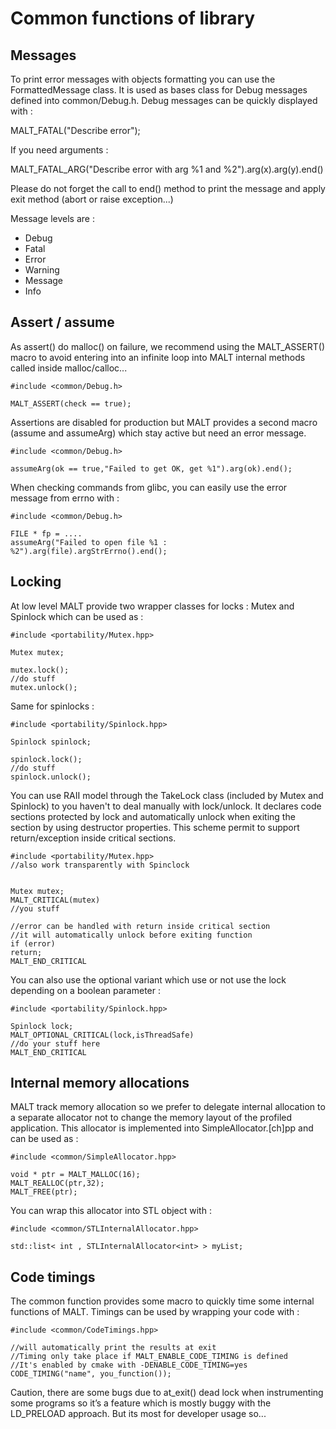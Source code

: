 Common functions of library
===========================

Messages
--------

To print error messages with objects formatting you can use the FormattedMessage class. It is used
as bases class for Debug messages defined into common/Debug.h. Debug messages can be quickly displayed
with :

 MALT_FATAL("Describe error");

If you need arguments :

 MALT_FATAL_ARG("Describe error with arg %1 and %2").arg(x).arg(y).end()

Please do not forget the call to end() method to print the message and apply exit method (abort or raise exception...)

Message levels are :

- Debug
- Fatal
- Error
- Warning
- Message
- Info

Assert / assume
---------------

As assert() do malloc() on failure, we recommend using the MALT\_ASSERT() macro to avoid entering into
an infinite loop into MALT internal methods called inside malloc/calloc...

	#include <common/Debug.h>
	
	MALT_ASSERT(check == true);

Assertions are disabled for production but MALT provides a second macro (assume and assumeArg) which
stay active but need an error message.

	#include <common/Debug.h>
	
	assumeArg(ok == true,"Failed to get OK, get %1").arg(ok).end();

When checking commands from glibc, you can easily use the error message from errno with :

	#include <common/Debug.h>
	
	FILE * fp = ....
	assumeArg("Failed to open file %1 : %2").arg(file).argStrErrno().end();

Locking
-------

At low level MALT provide two wrapper classes for locks : Mutex and Spinlock which can be used as :

	#include <portability/Mutex.hpp>
	
	Mutex mutex;
	
	mutex.lock();
	//do stuff
	mutex.unlock();

Same for spinlocks :

	#include <portability/Spinlock.hpp>
	
	Spinlock spinlock;
	
	spinlock.lock();
	//do stuff
	spinlock.unlock();

You can use RAII model through the TakeLock class (included by Mutex and Spinlock) to you
haven't to deal manually with lock/unlock. It declares code sections protected by lock
and automatically unlock when exiting the section by using destructor properties.
This scheme permit to support return/exception inside critical sections.

	#include <portability/Mutex.hpp>
	//also work transparently with Spinclock
	
	
	Mutex mutex;
	MALT_CRITICAL(mutex)
	//you stuff
	
	//error can be handled with return inside critical section
	//it will automatically unlock before exiting function
	if (error)
	return;
	MALT_END_CRITICAL

You can also use the optional variant which use or not use the lock depending on a boolean
parameter :

	#include <portability/Spinlock.hpp>
	
	Spinlock lock;
	MALT_OPTIONAL_CRITICAL(lock,isThreadSafe)
	//do your stuff here
	MALT_END_CRITICAL

Internal memory allocations
---------------------------

MALT track memory allocation so we prefer to delegate internal allocation to a separate allocator not to change the
memory layout of the profiled application. This allocator is implemented into SimpleAllocator.[ch]pp and can be used
as :

	#include <common/SimpleAllocator.hpp>
	
	void * ptr = MALT_MALLOC(16);
	MALT_REALLOC(ptr,32);
	MALT_FREE(ptr);

You can wrap this allocator into STL object with :

	#include <common/STLInternalAllocator.hpp>
	
	std::list< int , STLInternalAllocator<int> > myList;

Code timings
------------

The common function provides some macro to quickly time some internal functions of MALT. Timings can be used by wrapping
your code with :

	#include <common/CodeTimings.hpp>
	
	//will automatically print the results at exit
	//Timing only take place if MALT_ENABLE_CODE_TIMING is defined
	//It's enabled by cmake with -DENABLE_CODE_TIMING=yes
	CODE_TIMING("name", you_function());

Caution, there are some bugs due to at_exit() dead lock when instrumenting some programs so it’s a feature which
is mostly buggy with the LD_PRELOAD approach. But its most for developer usage so...

